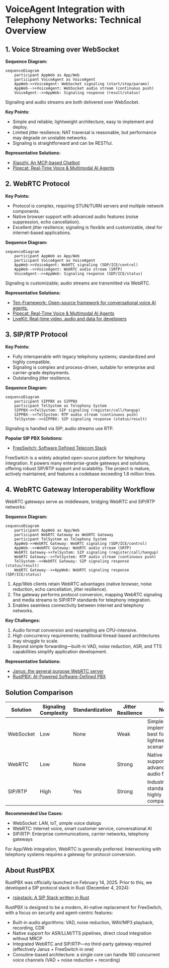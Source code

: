 # VoiceAgent Integration with Telephony Networks: Technical Overview

## 1. Voice Streaming over WebSocket
**Sequence Diagram:**
```mermaid
sequenceDiagram
    participant AppWeb as App/Web
    participant VoiceAgent as VoiceAgent
    AppWeb->>VoiceAgent: WebSocket signaling (start/stop/params)
    AppWeb-->>VoiceAgent: WebSocket audio stream (continuous push)
    VoiceAgent-->>AppWeb: Signaling response (result/status)
```
Signaling and audio streams are both delivered over WebSocket.

**Key Points:**
- Simple and reliable; lightweight architecture, easy to implement and deploy.
- Limited jitter resilience; NAT traversal is reasonable, but performance may degrade on unstable networks.
- Signaling is straightforward and can be RESTful.

**Representative Solutions:**
- [Xiaozhi: An MCP-based Chatbot](https://github.com/78/xiaozhi-esp32)
- [Pipecat: Real-Time Voice & Multimodal AI Agents](https://github.com/pipecat-ai/pipecat)

<div style="page-break-after: always;"></div>

## 2. WebRTC Protocol
**Key Points:**
- Protocol is complex, requiring STUN/TURN servers and multiple network components.
- Native browser support with advanced audio features (noise suppression, echo cancellation).
- Excellent jitter resilience; signaling is flexible and customizable, ideal for internet-based applications.

**Sequence Diagram:**
```mermaid
sequenceDiagram
    participant AppWeb as App/Web
    participant VoiceAgent as VoiceAgent
    AppWeb->>VoiceAgent: WebRTC signaling (SDP/ICE/control)
    AppWeb-->>VoiceAgent: WebRTC audio stream (SRTP)
    VoiceAgent-->>AppWeb: Signaling response (SDP/ICE/status)
```
Signaling is customizable; audio streams are transmitted via WebRTC.

**Representative Solutions:**
- [Ten-Framework: Open-source framework for conversational voice AI agents.](https://github.com/TEN-framework/ten-framework)
- [Pipecat: Real-Time Voice & Multimodal AI Agents](https://github.com/pipecat-ai/pipecat)
- [LiveKit: Real-time video, audio and data for developers](https://github.com/livekit/livekit)

<div style="page-break-after: always;"></div>

## 3. SIP/RTP Protocol
**Key Points:**
- Fully interoperable with legacy telephony systems; standardized and highly compatible.
- Signaling is complex and process-driven, suitable for enterprise and carrier-grade deployments.
- Outstanding jitter resilience.

**Sequence Diagram:**
```mermaid
sequenceDiagram
    participant SIPPBX as SIPPBX
    participant TelSystem as Telephony System
    SIPPBX->>TelSystem: SIP signaling (register/call/hangup)
    SIPPBX-->>TelSystem: RTP audio stream (continuous push)
    TelSystem-->>SIPPBX: SIP signaling response (status/result)
```
Signaling is handled via SIP; audio streams use RTP.


**Popular SIP PBX Solutions:**
- [FreeSwitch: Software Defined Telecom Stack](https://github.com/signalwire/freeswitch)

FreeSwitch is a widely adopted open-source platform for telephony integration. It powers many enterprise-grade gateways and solutions, offering robust SIP/RTP support and scalability. The project is mature, actively maintained, and features a codebase exceeding 1.8 million lines.

<div style="page-break-after: always;"></div>

## 4. WebRTC Gateway Interoperability Workflow
WebRTC gateways serve as middleware, bridging WebRTC and SIP/RTP networks:

**Sequence Diagram:**
```mermaid
sequenceDiagram
    participant AppWeb as App/Web
    participant WebRTC Gateway as WebRTC Gateway
    participant TelSystem as Telephony System
    AppWeb->>WebRTC Gateway: WebRTC signaling (SDP/ICE/control)
    AppWeb-->>WebRTC Gateway: WebRTC audio stream (SRTP)
    WebRTC Gateway->>TelSystem: SIP signaling (register/call/hangup)
    WebRTC Gateway-->>TelSystem: RTP audio stream (continuous push)
    TelSystem-->>WebRTC Gateway: SIP signaling response (status/result)
    WebRTC Gateway-->>AppWeb: WebRTC signaling response (SDP/ICE/status)
```
1. App/Web clients retain WebRTC advantages (native browser, noise reduction, echo cancellation, jitter resilience).
2. The gateway performs protocol conversion, mapping WebRTC signaling and media streams to SIP/RTP standards for telephony integration.
3. Enables seamless connectivity between internet and telephony networks.

**Key Challenges:**
1. Audio format conversion and resampling are CPU-intensive.
2. High concurrency requirements; traditional thread-based architectures may struggle to scale.
3. Beyond simple forwarding—built-in VAD, noise reduction, ASR, and TTS capabilities simplify application development.

**Representative Solutions:**
- [Janus: the general purpose WebRTC server](https://janus.conf.meetecho.com/)
- [RustPBX: AI-Powered Software-Defined PBX](https://github.com/restsend/rustpbx)

<div style="page-break-after: always;"></div>

## Solution Comparison

| Solution     | Signaling Complexity | Standardization | Jitter Resilience | Notes |
|--------------|---------------------|----------------|-------------------|-------|
| WebSocket    | Low                 | None           | Weak              | Simple implementation, best for lightweight scenarios |
| WebRTC       | Low                 | None           | Strong            | Native browser support, advanced audio features |
| SIP/RTP      | High                | Yes            | Strong            | Industry standard, highly compatible |

**Recommended Use Cases:**
- WebSocket: LAN, IoT, simple voice dialogs
- WebRTC: Internet voice, smart customer service, conversational AI
- SIP/RTP: Enterprise communications, carrier networks, telephony gateways

For App/Web integration, WebRTC is generally preferred. Interworking with telephony systems requires a gateway for protocol conversion.

<div style="page-break-after: always;"></div>

## About RustPBX
RustPBX was officially launched on February 14, 2025. Prior to this, we developed a SIP protocol stack in Rust (December 4, 2024):

- [rsipstack: A SIP Stack written in Rust](https://github.com/restsend/rsipstack)

RustPBX is designed to be a modern, AI-native replacement for FreeSwitch, with a focus on security and agent-centric features:
- Built-in audio algorithms: VAD, noise reduction, WAV/MP3 playback, recording, CDR
- Native support for ASR/LLM/TTS pipelines, direct cloud integration without MRCP
- Integrated WebRTC and SIP/RTP—no third-party gateway required (effectively Janus + FreeSwitch in one)
- Coroutine-based architecture: a single core can handle 160 concurrent voice channels (VAD + noise reduction + recording)
